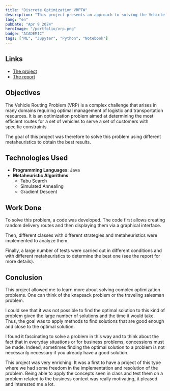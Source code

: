 ```yaml
---
title: "Discrete Optimization VRPTW"
description: "This project presents an approach to solving the Vehicle Routing Problem (VRP) using various metaheuristics. It explores the creation of efficient delivery routes to serve customers while respecting specific constraints, implementing algorithms such as Tabu Search, Simulated Annealing, and Gradient Descent."
lang: "en"
pubDate: "Apr 9 2024"
heroImage: "/portfolio/vrp.png"
badge: "ACADEMIC"
tags: ["ML", "Jupyter", "Python", "Notebook"]
---
```


## **Links**

- [The project](https://github.com/IssamSisbane/discrete-optimization-vrp)
- [The report](https://drive.google.com/file/d/1tf8WzGdUhnmjJWT3ZLaJJHhVEljZy7qP/view?usp=sharing)

## **Objectives**

The Vehicle Routing Problem (VRP) is a complex challenge that arises in many domains requiring optimal management of logistic and transportation resources. It is an optimization problem aimed at determining the most efficient routes for a set of vehicles to serve a set of customers with specific constraints.

The goal of this project was therefore to solve this problem using different metaheuristics to obtain the best results.

## **Technologies Used**

- **Programming Languages**: Java
- **Metaheuristic Algorithms**: 
    * Tabu Search
    * Simulated Annealing
    * Gradient Descent

## **Work Done**

To solve this problem, a code was developed. The code first allows creating random delivery routes and then displaying them via a graphical interface. 

Then, different classes with different strategies and metaheuristics were implemented to analyze them. 

Finally, a large number of tests were carried out in different conditions and with different metaheuristics to determine the best one (see the report for more details).

## **Conclusion**

This project allowed me to learn more about solving complex optimization problems. One can think of the knapsack problem or the traveling salesman problem.

I could see that it was not possible to find the optimal solution to this kind of problem given the large number of solutions and the time it would take. Thus, the goal was to apply methods to find solutions that are good enough and close to the optimal solution.

I found it fascinating to solve a problem in this way and to think about the fact that in everyday situations or for business problems, concessions must be made. Indeed, sometimes finding the optimal solution to a problem is not necessarily necessary if you already have a good solution.

This project was very enriching. It was a first to have a project of this type where we had some freedom in the implementation and resolution of the problem. Being able to apply the concepts seen in class and test them on a problem related to the business context was really motivating, it pleased and interested me a lot.

